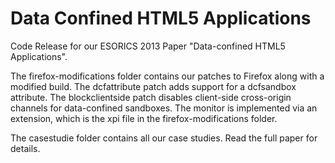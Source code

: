 Data Confined HTML5 Applications
================================

Code Release for our ESORICS 2013 Paper "Data-confined HTML5 Applications".

The firefox-modifications folder contains our patches to Firefox along with a
modified build.  The dcfattribute patch adds support for a dcfsandbox
attribute. The blockclientside patch disables client-side cross-origin channels
for data-confined sandboxes. The monitor is implemented via an extension, which
is the xpi file in the firefox-modifications folder.

The casestudie folder contains all our case studies. Read the full paper for details.
